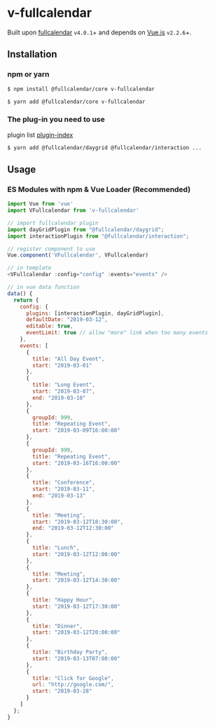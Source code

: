 # v-fullcalendar

Built upon [fullcalendar](https://github.com/fullcalendar) `v4.0.1`+ and depends on [Vue.js](https://vuejs.org/) `v2.2.6`+.

## Installation

### npm or yarn

```bash
$ npm install @fullcalendar/core v-fullcalendar
```

```bash
$ yarn add @fullcalendar/core v-fullcalendar
```

### The plug-in you need to use
plugin list [plugin-index](https://fullcalendar.io/docs/plugin-index)

```bash
$ yarn add @fullcalendar/daygrid @fullcalendar/interaction ...
```

## Usage

### ES Modules with npm & Vue Loader (Recommended)

```js
import Vue from 'vue'
import VFullcalendar from 'v-fullcalendar'

// import fullcalendar plugin
import dayGridPlugin from "@fullcalendar/daygrid";
import interactionPlugin from "@fullcalendar/interaction";

// register component to use
Vue.component('VFullcalendar', VFullcalendar)

// in template
<VFullcalendar :config="config" :events="events" />

// in vue data function
data() {
  return {
    config: {
      plugins: [interactionPlugin, dayGridPlugin],
      defaultDate: "2019-03-12",
      editable: true,
      eventLimit: true // allow "more" link when too many events
    },
    events: [
      {
        title: "All Day Event",
        start: "2019-03-01"
      },
      {
        title: "Long Event",
        start: "2019-03-07",
        end: "2019-03-10"
      },
      {
        groupId: 999,
        title: "Repeating Event",
        start: "2019-03-09T16:00:00"
      },
      {
        groupId: 999,
        title: "Repeating Event",
        start: "2019-03-16T16:00:00"
      },
      {
        title: "Conference",
        start: "2019-03-11",
        end: "2019-03-13"
      },
      {
        title: "Meeting",
        start: "2019-03-12T10:30:00",
        end: "2019-03-12T12:30:00"
      },
      {
        title: "Lunch",
        start: "2019-03-12T12:00:00"
      },
      {
        title: "Meeting",
        start: "2019-03-12T14:30:00"
      },
      {
        title: "Happy Hour",
        start: "2019-03-12T17:30:00"
      },
      {
        title: "Dinner",
        start: "2019-03-12T20:00:00"
      },
      {
        title: "Birthday Party",
        start: "2019-03-13T07:00:00"
      },
      {
        title: "Click for Google",
        url: "http://google.com/",
        start: "2019-03-28"
      }
    ]
  };
}
```